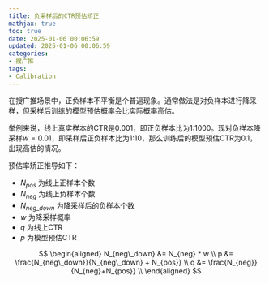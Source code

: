```yaml
---
title: 负采样后的CTR预估矫正
mathjax: true
toc: true
date: 2025-01-06 00:06:59
updated: 2025-01-06 00:06:59
categories:
- 搜广推
tags:
- Calibration
---
```

在搜广推场景中，正负样本不平衡是个普遍现象。通常做法是对负样本进行降采样，但采样后训练的模型预估概率会比实际概率高估。

<!--more-->

举例来说，线上真实样本的CTR是0.001，即正负样本比为1:1000。现对负样本降采样$w=0.01$，即采样后正负样本比为1:10，那么训练后的模型预估CTR为0.1，出现高估的情况。

预估率矫正推导如下：

- $N_{pos}$ 为线上正样本个数
- $N_{neg}$ 为线上负样本个数
- $N_{neg\_down}$ 为降采样后的负样本个数
- $w$ 为降采样概率
- $q$ 为线上CTR
- $p$ 为模型预估CTR

$$
\begin{aligned}
    N_{neg\_down} &= N_{neg} * w \\
    p &= \frac{N_{neg\_down}}{N_{neg\_down} + N_{pos}} \\
    q &= \frac{N_{neg}}{N_{neg}+N_{pos}} \\
\end{aligned}
$$